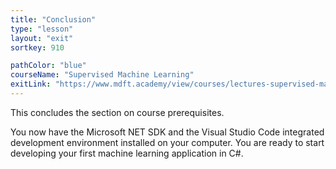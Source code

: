 ```yaml
---
title: "Conclusion"
type: "lesson"
layout: "exit"
sortkey: 910

pathColor: "blue"
courseName: "Supervised Machine Learning"
exitLink: "https://www.mdft.academy/view/courses/lectures-supervised-machine-learning/3119246-prerequisites/10149976-up-next"
---
```


This concludes the section on course prerequisites.

You now have the Microsoft NET SDK and the Visual Studio Code integrated development environment installed on your computer. You are ready to start developing your first machine learning application in C#.
